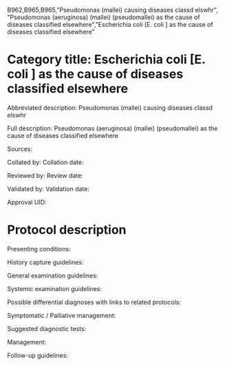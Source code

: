 B962,B965,B965,"Pseudomonas (mallei) causing diseases classd elswhr", "Pseudomonas (aeruginosa) (mallei) (pseudomallei) as the cause of diseases classified elsewhere","Escherichia coli [E. coli ] as the cause of diseases classified elsewhere"
# Category title: Escherichia coli [E. coli ] as the cause of diseases classified elsewhere

Abbreviated description: Pseudomonas (mallei) causing diseases classd elswhr

Full description: Pseudomonas (aeruginosa) (mallei) (pseudomallei) as the cause of diseases classified elsewhere

Sources:

Collated by:
Collation date:

Reviewed by:
Review date:

Validated by:
Validation date:

Approval UID:

# Protocol description

Presenting conditions:

History capture guidelines:

General examination guidelines:

Systemic examination guidelines:

Possible differential diagnoses with links to related protocols:

Symptomatic / Palliative management:

Suggested diagnostic tests:

Management:

Follow-up guidelines:
